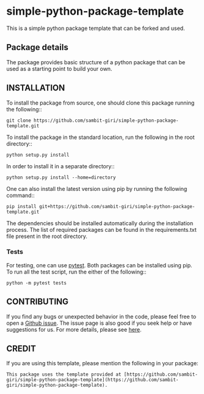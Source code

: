 # simple-python-package-template

This is a simple python package template that can be forked and used.


## Package details

The package provides basic structure of a python package that can be used as a starting point to build your own.

## INSTALLATION

To install the package from source, one should clone this package running the following::

    git clone https://github.com/sambit-giri/simple-python-package-template.git

To install the package in the standard location, run the following in the root directory::

    python setup.py install

In order to install it in a separate directory::

    python setup.py install --home=directory

One can also install the latest version using pip by running the following command::

    pip install git+https://github.com/sambit-giri/simple-python-package-template.git

The dependencies should be installed automatically during the installation process. The list of required packages can be found in the requirements.txt file present in the root directory.

### Tests

For testing, one can use [pytest](https://docs.pytest.org/en/stable/). Both packages can be installed using pip. To run all the test script, run the either of the following::

    python -m pytest tests
    
## CONTRIBUTING

If you find any bugs or unexpected behavior in the code, please feel free to open a [Github issue](https://github.com/sambit-giri/simple-python-package-template/issues). The issue page is also good if you seek help or have suggestions for us. For more details, please see [here](https://simple-python-package-template.readthedocs.io/contributing.html).

## CREDIT

If you are using this template, please mention the following in your package:

    This package uses the template provided at [https://github.com/sambit-giri/simple-python-package-template](https://github.com/sambit-giri/simple-python-package-template). 
    
